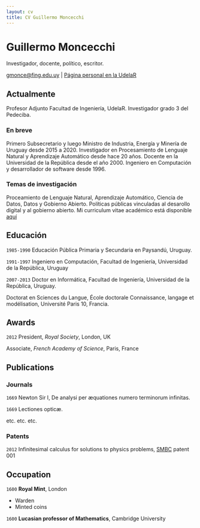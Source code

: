 ```yaml
---
layout: cv
title: CV Guillermo Moncecchi
---
```

# Guillermo Moncecchi
Investigador, docente, político, escritor.

<div id="webaddress">
<a href="gmonce@fing.edu.uy">gmonce@fing.edu.uy</a>
| <a href="http://www.fing.edu.uy/~gmonce">Página personal en la UdelaR</a>
</div>


## Actualmente
Profesor Adjunto Facultad de Ingeniería, UdelaR. Investigador grado 3 del Pedeciba. 

### En breve
Primero Subsecretario y luego Ministro de Industria, Energía y Minería de Uruguay desde 2015 a 2020. Investigador en Procesamiento de Lenguaje Natural y Aprendizaje Automático desde hace 20 años. Docente en la Universidad de la República desde el año 2000. Ingeniero en Computación y desarrollador de software desde 1996. 

### Temas de investigación
Proceamiento de Lenguaje Natural, Aprendizaje Automático, Ciencia de Datos, Datos y Gobierno Abierto. Políticas públicas vinculadas al desarollo digital y al gobierno abierto. Mi curriculum vitae académico está disponible [aquí](https://exportcvuy.anii.org.uy/cv/?e254cf8bad559f83b8e9128ebe34a4d948ded99a54162baea38124a13171fb8b28224b9429f7847352b97ba0752f4a594942c58749c541e51ed4d0ac1bb754ea) 

## Educación
`1985-1990`
Educación Pública Primaria y Secundaria en Paysandú, Uruguay.

`1991-1997`
Ingeniero en Computación, Facultad de Ingeniería, Universidad de la República, Uruguay

`2007-2013`
Doctor en Informática, Facultad de Ingeniería, Universidad de la República, Uruguay.

Doctorat en Sciences du Langue, École doctorale Connaissance, langage et modélisation, Université Paris 10, Francia.  



## Awards

`2012`
President, *Royal Society*, London, UK

Associate, *French Academy of Science*, Paris, France



## Publications

<!-- A list is also available [online](http://scholar.google.co.uk/citations?user=LTOTl0YAAAAJ) -->

### Journals

`1669`
Newton Sir I, De analysi per æquationes numero terminorum infinitas. 

`1669`
Lectiones opticæ.

etc. etc. etc.

### Patents

`2012`
Infinitesimal calculus for solutions to physics problems, [SMBC](http://www.techdirt.com/articles/20121011/09312820678/if-patents-had-been-around-time-newton.shtml) patent 001


## Occupation

`1600`
__Royal Mint__, London

- Warden
- Minted coins

`1600`
__Lucasian professor of Mathematics__, Cambridge University



<!-- ### Footer

Last updated: May 2013 -->


